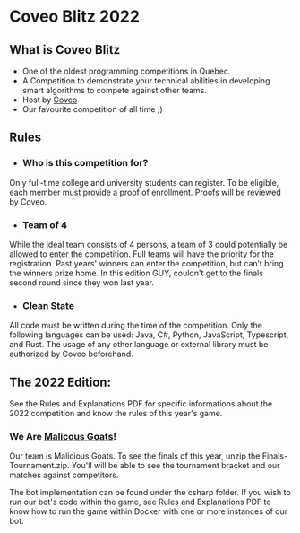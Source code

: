  
# Coveo Blitz 2022
## What is Coveo Blitz
- One of the oldest programming competitions in Quebec.
- A Competition to demonstrate your technical abilities in developing smart algorithms to compete against other teams.
- Host by [Coveo](https://www.coveo.com/en)
- Our favourite competition of all time ;)
## Rules
- ### Who is this competition for?
Only full-time college and university students can register.
To be eligible, each member must provide a proof of enrollment.
Proofs will be reviewed by Coveo.

- ### Team of 4
While the ideal team consists of 4 persons, a team of 3 could potentially be allowed to enter the competition.
Full teams will have the priority for the registration.
Past years' winners can enter the competition, but can’t bring the winners prize home. In this edition GUY, couldn't get to the finals second round since they won last year.


- ### Clean State
All code must be written during the time of the competition.
Only the following languages can be used: Java, C#, Python, JavaScript, Typescript, and Rust.
The usage of any other language or external library must be authorized by Coveo beforehand.

## The 2022 Edition:

See the Rules and Explanations PDF for specific informations about the 2022 competition and know the rules of this year's game.
### We Are [Malicous Goats](https://maliciousgoats.github.io)!
Our team is Malicious Goats.
To see the finals of this year, unzip the Finals-Tournament.zip. You'll will be able to see the tournament bracket and our matches against competitors.

The bot implementation can be found under the csharp folder.
If you wish to run our bot's code within the game, see Rules and Explanations PDF to know how to run the game within Docker with one or more instances of our bot.
